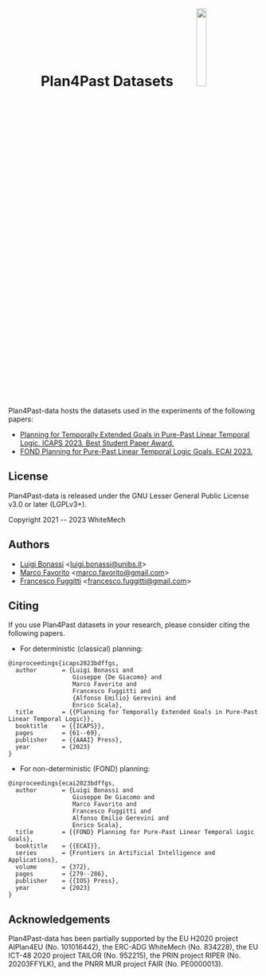 <h1 align="center">
  Plan4Past Datasets <img src="https://user-images.githubusercontent.com/29372925/252561261-c383afa8-9138-43a7-8f7d-fd0ecd9220bd.png" width="20%" height="auto">
</h1>

Plan4Past-data hosts the datasets used in the experiments of the following papers:

- [Planning for Temporally 
Extended Goals in Pure-Past Linear Temporal Logic. ICAPS 2023. Best Student Paper Award.](https://ojs.aaai.org/index.php/ICAPS/article/view/27179)
- [FOND Planning for Pure-Past Linear Temporal Logic Goals. ECAI 2023.](https://ebooks.iospress.nl/doi/10.3233/FAIA230281)

## License

Plan4Past-data is released under the GNU Lesser General Public License v3.0 or later (LGPLv3+).

Copyright 2021 -- 2023 WhiteMech

## Authors

* [Luigi Bonassi](https://github.com/LBonassi95) <[luigi.bonassi@unibs.it](mailto:luigi.bonassi@unibs.it)>
* [Marco Favorito](https://github.com/marcofavorito) <[marco.favorito@gmail.com](mailto:marco.favorito@gmail.com)>
* [Francesco Fuggitti](https://github.com/francescofuggitti) <[francesco.fuggitti@gmail.com](mailto:francesco.fuggitti@gmail.com)>


## Citing

If you use Plan4Past datasets in your research, please consider citing the following papers.

- For deterministic (classical) planning:
```
@inproceedings{icaps2023bdffgs,
  author       = {Luigi Bonassi and
                  Giuseppe {De Giacomo} and
                  Marco Favorito and
                  Francesco Fuggitti and
                  {Alfonso Emilio} Gerevini and
                  Enrico Scala},
  title        = {{Planning for Temporally Extended Goals in Pure-Past Linear Temporal Logic}},
  booktitle    = {{ICAPS}},
  pages        = {61--69},
  publisher    = {{AAAI} Press},
  year         = {2023}
}
```
- For non-deterministic (FOND) planning:
```
@inproceedings{ecai2023bdffgs,
  author       = {Luigi Bonassi and
                  Giuseppe De Giacomo and
                  Marco Favorito and
                  Francesco Fuggitti and
                  Alfonso Emilio Gerevini and
                  Enrico Scala},
  title        = {{FOND} Planning for Pure-Past Linear Temporal Logic Goals},
  booktitle    = {{ECAI}},
  series       = {Frontiers in Artificial Intelligence and Applications},
  volume       = {372},
  pages        = {279--286},
  publisher    = {{IOS} Press},
  year         = {2023}
}
```

## Acknowledgements

Plan4Past-data has been partially supported by the EU H2020 project AIPlan4EU (No. 101016442), the ERC-ADG WhiteMech 
(No. 834228), the EU ICT-48 2020 project TAILOR (No. 952215), the PRIN project RIPER (No. 20203FFYLK), and the PNRR MUR 
project FAIR (No. PE0000013).

